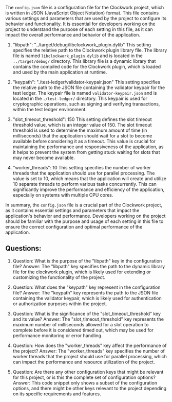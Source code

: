 
The `config.json` file is a configuration file for the Clockwork project, which is written in JSON (JavaScript Object Notation) format. This file contains various settings and parameters that are used by the project to configure its behavior and functionality. It is essential for developers working on the project to understand the purpose of each setting in this file, as it can impact the overall performance and behavior of the application.

1. "libpath": "../target/debug/libclockwork_plugin.dylib"
   This setting specifies the relative path to the Clockwork plugin library file. The library file is named `libclockwork_plugin.dylib` and is located in the `../target/debug/` directory. This library file is a dynamic library that contains the compiled code for the Clockwork plugin, which is loaded and used by the main application at runtime.

2. "keypath": "./test-ledger/validator-keypair.json"
   This setting specifies the relative path to the JSON file containing the validator keypair for the test ledger. The keypair file is named `validator-keypair.json` and is located in the `./test-ledger/` directory. This keypair is used for cryptographic operations, such as signing and verifying transactions, within the test ledger environment.

3. "slot_timeout_threshold": 150
   This setting defines the slot timeout threshold value, which is an integer value of 150. The slot timeout threshold is used to determine the maximum amount of time (in milliseconds) that the application should wait for a slot to become available before considering it as a timeout. This value is crucial for maintaining the performance and responsiveness of the application, as it helps to prevent the system from getting stuck waiting for slots that may never become available.

4. "worker_threads": 10
   This setting specifies the number of worker threads that the application should use for parallel processing. The value is set to 10, which means that the application will create and utilize 10 separate threads to perform various tasks concurrently. This can significantly improve the performance and efficiency of the application, especially on systems with multiple CPU cores.

In summary, the `config.json` file is a crucial part of the Clockwork project, as it contains essential settings and parameters that impact the application's behavior and performance. Developers working on the project should be familiar with the purpose and usage of each setting in this file to ensure the correct configuration and optimal performance of the application.
## Questions: 
 1. Question: What is the purpose of the "libpath" key in the configuration file?
   Answer: The "libpath" key specifies the path to the dynamic library file for the clockwork plugin, which is likely used for extending or customizing the functionality of the project.

2. Question: What does the "keypath" key represent in the configuration file?
   Answer: The "keypath" key represents the path to the JSON file containing the validator keypair, which is likely used for authentication or authorization purposes within the project.

3. Question: What is the significance of the "slot_timeout_threshold" key and its value?
   Answer: The "slot_timeout_threshold" key represents the maximum number of milliseconds allowed for a slot operation to complete before it is considered timed out, which may be used for performance monitoring or error handling.

4. Question: How does the "worker_threads" key affect the performance of the project?
   Answer: The "worker_threads" key specifies the number of worker threads that the project should use for parallel processing, which can impact the performance and resource utilization of the project.

5. Question: Are there any other configuration keys that might be relevant for this project, or is this the complete set of configuration options?
   Answer: This code snippet only shows a subset of the configuration options, and there might be other keys relevant to the project depending on its specific requirements and features.
    
